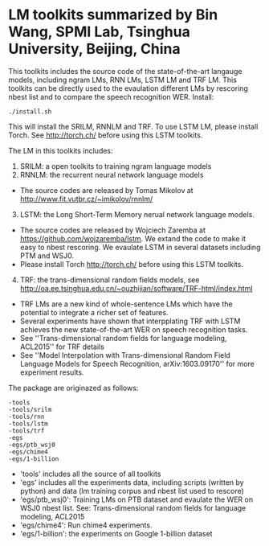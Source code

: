 # LM toolkits summarized by Bin Wang, SPMI Lab, Tsinghua University, Beijing, China
 
This toolkits includes the source code of the state-of-the-art langauge models, including ngram LMs, RNN LMs, LSTM LM and TRF LM. 
This toolkits can be directly used to the evaulation different LMs by rescoring nbest list and to compare the speech recognition WER.
Install:
```
./install.sh
```
This will install the SRILM, RNNLM and TRF.
To use LSTM LM, please install Torch. See http://torch.ch/ before using this LSTM toolkits.
 

The LM in this toolkits includes:

1. SRILM: a open toolkits to training ngram language models
2. RNNLM: the recurrent neural network language models
  * The source codes are released by Tomas Mikolov at http://www.fit.vutbr.cz/~imikolov/rnnlm/
3. LSTM: the Long Short-Term Memory nerual network language models. 
  * The source codes are released by Wojciech Zaremba at https://github.com/wojzaremba/lstm. We extand the code to make it easy to nbest rescoring. We evaulate LSTM in several datasets including PTM and WSJ0. 
  * Please install Torch http://torch.ch/ before using this LSTM toolkits.
4. TRF: the trans-dimensional random fields models, see http://oa.ee.tsinghua.edu.cn/~ouzhijian/software/TRF-html/index.html
  * TRF LMs are a new kind of whole-sentence LMs which have the potential to integrate a richer set of features. 
  * Several experiments have shown that interpplating TRF with LSTM achieves the new state-of-the-art WER on speech recognition tasks.
  * See ''Trans-dimensional random fields for language modeling, ACL2015'' for TRF details
  * See ''Model Interpolation with Trans-dimensional Random Field Language Models for Speech Recognition, arXiv:1603.09170'' for more experiment results.


The package are originazed as follows:
```
-tools
-tools/srilm
-tools/rnn
-tools/lstm
-tools/trf
-egs
-egs/ptb_wsj0
-egs/chime4
-egs/1-billion
```

- 'tools' includes all the source of all toolkits
- 'egs' includes all the experiments data, including scripts (written by python) and data (lm training corpus and nbest list used to rescore)
- 'egs/ptb_wsj0': Training LMs on PTB dataset and evaulate the WER on WSJ0 nbest list. See: Trans-dimensional random fields for language modeling, ACL2015
- 'egs/chime4': Run chime4 experiments. 
- 'egs/1-billion': the experiments on Google 1-billion dataset
